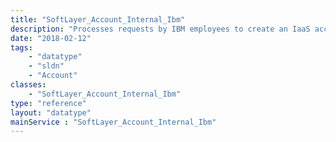 ```yaml
---
title: "SoftLayer_Account_Internal_Ibm"
description: "Processes requests by IBM employees to create an IaaS account tied to their email. Request process cannot be initiated directly and must go through the Bluemix IBMer account request form. "
date: "2018-02-12"
tags:
    - "datatype"
    - "sldn"
    - "Account"
classes:
    - "SoftLayer_Account_Internal_Ibm"
type: "reference"
layout: "datatype"
mainService : "SoftLayer_Account_Internal_Ibm"
---
```

